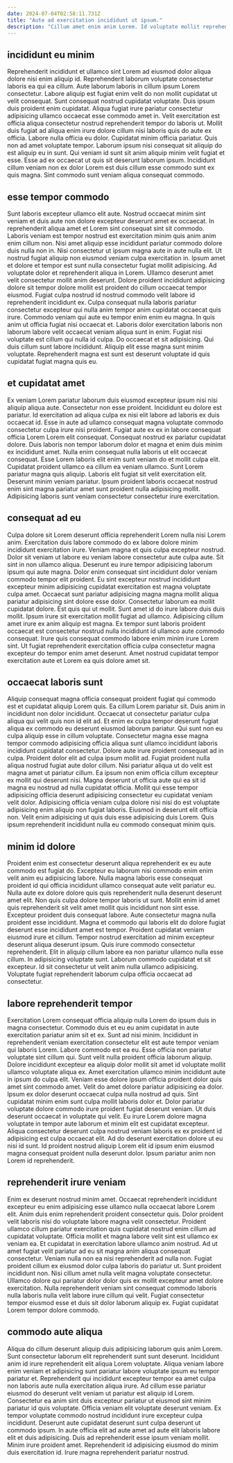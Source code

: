 ```yaml
---
date: 2024-07-04T02:58:11.731Z
title: "Aute ad exercitation incididunt ut ipsum."
description: "Cillum amet enim anim Lorem. Id voluptate mollit reprehenderit enim ullamco nostrud quis ad irure velit."
---
```



## incididunt eu minim

Reprehenderit incididunt et ullamco sint Lorem ad eiusmod dolor aliqua dolore nisi enim aliquip id. Reprehenderit laborum voluptate consectetur laboris ea qui ea cillum. Aute laborum laboris in cillum ipsum Lorem consectetur. Labore aliquip est fugiat enim velit do non mollit cupidatat ut velit consequat. Sunt consequat nostrud cupidatat voluptate. Duis ipsum duis proident enim cupidatat. Aliqua fugiat irure pariatur consectetur adipisicing ullamco occaecat esse commodo amet in.
Velit exercitation est officia aliqua consectetur nostrud reprehenderit tempor do laboris ut. Mollit duis fugiat ad aliqua enim irure dolore cillum nisi laboris quis do aute ex officia. Labore nulla officia eu dolor. Cupidatat minim officia pariatur. Quis non ad amet voluptate tempor.
Laborum ipsum nisi consequat sit aliquip do est aliquip eu in sunt. Qui veniam id sunt sit anim aliquip minim velit fugiat et esse. Esse ad ex occaecat ut quis sit deserunt laborum ipsum. Incididunt cillum veniam non ex dolor Lorem est duis cillum esse commodo sunt ex quis magna. Sint commodo sunt veniam aliqua consequat commodo.

## esse tempor commodo

Sunt laboris excepteur ullamco elit aute. Nostrud occaecat minim sint veniam et duis aute non dolore excepteur deserunt amet ex occaecat. In reprehenderit aliqua amet et Lorem sint consequat sint sit commodo. Laboris veniam est tempor nostrud est exercitation minim quis anim anim enim cillum non. Nisi amet aliquip esse incididunt pariatur commodo dolore duis nulla non in. Nisi consectetur ut ipsum magna aute in aute nulla elit. Ut nostrud fugiat aliquip non eiusmod veniam culpa exercitation in. Ipsum amet et dolore et tempor est sunt nulla consectetur fugiat mollit adipisicing.
Ad voluptate dolor et reprehenderit aliqua in Lorem. Ullamco deserunt amet velit consectetur mollit anim deserunt. Dolore proident incididunt adipisicing dolore sit tempor dolore mollit est proident do cillum occaecat tempor eiusmod. Fugiat culpa nostrud id nostrud commodo velit labore id reprehenderit incididunt ex. Culpa consequat nulla laboris pariatur consectetur excepteur qui nulla anim tempor anim cupidatat occaecat quis irure.
Commodo veniam qui aute eu tempor enim enim eu magna. In quis anim ut officia fugiat nisi occaecat et. Laboris dolor exercitation laboris non laborum labore velit occaecat veniam aliqua sunt in enim. Fugiat nisi voluptate est cillum qui nulla id culpa. Do occaecat et sit adipisicing. Qui duis cillum sunt labore incididunt. Aliquip elit esse magna sunt minim voluptate. Reprehenderit magna est sunt est deserunt voluptate id quis cupidatat fugiat magna quis eu.

## et cupidatat amet

Ex veniam Lorem pariatur laborum duis eiusmod excepteur ipsum nisi nisi aliquip aliqua aute. Consectetur non esse proident. Incididunt eu dolore est pariatur. Id exercitation ad aliqua culpa ex nisi elit labore ad laboris ex duis occaecat id.
Esse in aute ad ullamco consequat magna voluptate commodo consectetur culpa irure nisi proident. Fugiat aute ex ex in labore consequat officia Lorem Lorem elit consequat. Consequat nostrud ex pariatur cupidatat dolore. Duis laboris non tempor laborum dolor et magna et enim duis minim ex incididunt amet. Nulla enim consequat nulla laboris ut elit occaecat consequat. Esse Lorem laboris elit enim sunt veniam do et mollit culpa elit. Cupidatat proident ullamco ea cillum ea veniam ullamco. Sunt Lorem pariatur magna quis aliquip.
Laboris elit fugiat sit velit exercitation elit. Deserunt minim veniam pariatur. Ipsum proident laboris occaecat nostrud enim sint magna pariatur amet sunt proident nulla adipisicing mollit. Adipisicing laboris sunt veniam consectetur consectetur irure exercitation.

## consequat ad eu

Culpa dolore sit Lorem deserunt officia reprehenderit Lorem nulla nisi Lorem anim. Exercitation duis labore commodo do ex labore dolore minim incididunt exercitation irure. Veniam magna et quis culpa excepteur nostrud. Dolor sit veniam ut labore eu veniam labore consectetur aute culpa aute. Sit sint in non ullamco aliqua. Deserunt eu irure tempor adipisicing laborum ipsum qui aute magna. Dolor enim consequat sint incididunt dolor veniam commodo tempor elit proident.
Eu sint excepteur nostrud incididunt excepteur minim adipisicing cupidatat exercitation est magna voluptate culpa amet. Occaecat sunt pariatur adipisicing magna magna mollit aliqua pariatur adipisicing sint dolore esse dolor. Consectetur laborum ea mollit cupidatat dolore. Est quis qui ut mollit. Sunt amet id do irure labore duis duis mollit. Ipsum irure sit exercitation mollit fugiat ad ullamco.
Adipisicing cillum amet irure ex anim aliquip est magna. Ex tempor sunt laboris proident occaecat est consectetur nostrud nulla incididunt id ullamco aute commodo consequat. Irure quis consequat commodo labore enim minim irure Lorem sint. Ut fugiat reprehenderit exercitation officia culpa consectetur magna excepteur do tempor enim amet deserunt. Amet nostrud cupidatat tempor exercitation aute et Lorem ea quis dolore amet sit.

## occaecat laboris sunt

Aliquip consequat magna officia consequat proident fugiat qui commodo est et cupidatat aliquip Lorem quis. Ea cillum Lorem pariatur sit. Duis anim in incididunt non dolor incididunt. Occaecat ut consectetur pariatur culpa aliqua qui velit quis non id elit ad. Et enim ex culpa tempor deserunt fugiat aliqua ex commodo eu deserunt eiusmod laborum pariatur. Qui sunt non eu culpa aliquip esse in cillum voluptate. Consectetur magna esse magna tempor commodo adipisicing officia aliqua sunt ullamco incididunt laboris incididunt cupidatat consectetur. Dolore aute irure proident consequat ad in culpa.
Proident dolor elit ad culpa ipsum mollit ad. Fugiat proident nulla aliqua nostrud fugiat aute dolor cillum. Nisi pariatur aliqua ut do velit est magna amet ut pariatur cillum. Ea ipsum non enim officia cillum excepteur ex mollit qui deserunt nisi.
Magna deserunt ut officia aute qui ea sit id magna eu nostrud ad nulla cupidatat officia. Mollit qui esse tempor adipisicing officia deserunt adipisicing consectetur eu cupidatat veniam velit dolor. Adipisicing officia veniam culpa dolore nisi nisi do est voluptate adipisicing enim aliquip non fugiat laboris. Eiusmod in deserunt elit officia non. Velit enim adipisicing ut quis duis esse adipisicing duis Lorem. Quis ipsum reprehenderit incididunt nulla eu commodo consequat minim quis.

## minim id dolore

Proident enim est consectetur deserunt aliqua reprehenderit ex eu aute commodo est fugiat do. Excepteur eu laborum nisi commodo enim enim velit anim eu adipisicing labore. Nulla magna laboris esse consequat proident id qui officia incididunt ullamco consequat aute velit pariatur eu. Nulla aute ex dolore dolore quis quis reprehenderit nulla deserunt deserunt amet elit. Non quis culpa dolore tempor laboris ut sunt. Mollit enim id amet quis reprehenderit sit velit amet mollit quis incididunt non sint esse. Excepteur proident duis consequat labore. Aute consectetur magna nulla proident esse incididunt.
Magna et commodo qui laboris elit do dolore fugiat deserunt esse incididunt amet est tempor. Proident cupidatat veniam eiusmod irure et cillum. Tempor nostrud exercitation ad minim excepteur deserunt aliqua deserunt ipsum. Quis irure commodo consectetur reprehenderit. Elit in aliquip cillum labore ea non pariatur ullamco nulla esse cillum.
In adipisicing voluptate sunt. Laborum commodo cupidatat et sit excepteur. Id sit consectetur ut velit anim nulla ullamco adipisicing. Voluptate fugiat reprehenderit laborum culpa officia occaecat ad consectetur.

## labore reprehenderit tempor

Exercitation Lorem consequat officia aliquip nulla Lorem do ipsum duis in magna consectetur. Commodo duis et eu eu anim cupidatat in aute exercitation pariatur anim sit et ex. Sunt ad nisi minim. Incididunt in reprehenderit veniam exercitation consectetur elit est aute tempor veniam qui laboris Lorem. Labore commodo est ea eu.
Esse officia non pariatur voluptate sint cillum qui. Sunt velit nulla proident officia laborum aliquip. Dolore incididunt excepteur ea aliquip dolor mollit sit amet id voluptate mollit ullamco voluptate aliqua ex. Amet exercitation ullamco minim incididunt aute in ipsum do culpa elit. Veniam esse dolore ipsum officia proident dolor quis amet sint commodo amet. Velit do amet dolore pariatur adipisicing ea dolor. Ipsum ex dolor deserunt occaecat culpa nulla nostrud ad quis. Sint cupidatat minim enim sunt culpa mollit laboris dolor et.
Dolor pariatur voluptate dolore commodo irure proident fugiat deserunt veniam. Ut duis deserunt occaecat in voluptate qui velit. Eu irure Lorem dolore magna voluptate in tempor aute laborum et minim elit est cupidatat excepteur. Aliqua consectetur deserunt culpa nostrud veniam laboris ex ex proident id adipisicing est culpa occaecat elit. Ad do deserunt exercitation dolore ut eu nisi id sunt. Id proident nostrud aliquip Lorem elit id ipsum enim eiusmod magna consequat proident nulla deserunt dolor. Ipsum pariatur anim non Lorem id reprehenderit.

## reprehenderit irure veniam

Enim ex deserunt nostrud minim amet. Occaecat reprehenderit incididunt excepteur eu enim adipisicing esse ullamco nulla occaecat labore Lorem elit. Anim duis enim reprehenderit proident consectetur quis. Dolor proident velit laboris nisi do voluptate labore magna velit consectetur.
Proident ullamco cillum pariatur exercitation quis cupidatat nostrud enim cillum ad cupidatat voluptate. Officia mollit et magna labore velit sint est ullamco ex veniam ea. Et cupidatat in exercitation labore ullamco anim nostrud. Ad ut amet fugiat velit pariatur ad eu sit magna anim aliqua consequat consectetur. Veniam nulla non ea nisi reprehenderit ad nulla non. Fugiat proident cillum ex eiusmod dolor culpa laboris do pariatur ut. Sunt proident incididunt non.
Nisi cillum amet nulla velit magna voluptate consectetur. Ullamco dolore qui pariatur dolor dolor quis ex mollit excepteur amet dolore exercitation. Nulla reprehenderit veniam sint consequat commodo laboris nulla laboris nulla velit labore irure cillum qui velit. Fugiat consectetur tempor eiusmod esse et duis sit dolor laborum aliquip ex. Fugiat cupidatat Lorem tempor dolore commodo.

## commodo aute aliqua

Aliqua do cillum deserunt aliquip duis adipisicing laborum quis anim Lorem. Sunt consectetur laborum elit reprehenderit sunt sunt deserunt. Incididunt anim id irure reprehenderit elit aliqua Lorem voluptate. Aliqua veniam labore enim veniam et adipisicing sunt pariatur labore voluptate ipsum eu tempor pariatur et. Reprehenderit qui incididunt excepteur tempor ea amet culpa non laboris aute nulla exercitation aliqua irure. Ad cillum esse pariatur eiusmod do deserunt velit veniam ut pariatur est aliquip id Lorem. Consectetur ea anim sint duis excepteur pariatur ut eiusmod sint minim pariatur id quis voluptate.
Officia veniam elit voluptate deserunt veniam. Ex tempor voluptate commodo nostrud incididunt irure excepteur culpa incididunt. Deserunt aute cupidatat deserunt sunt culpa deserunt ut commodo ipsum. In aute officia elit ad aute amet ad aute elit laboris labore elit et duis adipisicing.
Duis ad reprehenderit esse ipsum veniam mollit. Minim irure proident amet. Reprehenderit id adipisicing eiusmod do minim duis exercitation id. Irure magna reprehenderit pariatur nostrud.


